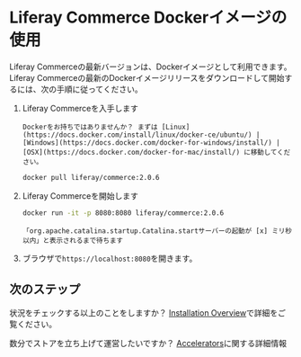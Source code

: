 # Liferay Commerce Dockerイメージの使用

Liferay Commerceの最新バージョンは、Dockerイメージとして利用できます。 Liferay Commerceの最新のDockerイメージリリースをダウンロードして開始するには、次の手順に従ってください。

1.  Liferay Commerceを入手します

    ```{tip}
    Dockerをお持ちではありませんか？ まずは [Linux](https://docs.docker.com/install/linux/docker-ce/ubuntu/) | [Windows](https://docs.docker.com/docker-for-windows/install/) | [OSX](https://docs.docker.com/docker-for-mac/install/) に移動してください。
    ```

    ``` bash
    docker pull liferay/commerce:2.0.6
    ```

2.  Liferay Commerceを開始します

    ``` bash
    docker run -it -p 8080:8080 liferay/commerce:2.0.6
    ```

    ```{important}
    「org.apache.catalina.startup.Catalina.startサーバーの起動が [x] ミリ秒以内」と表示されるまで待ちます
    ```

3.  ブラウザで`https://localhost:8080`を開きます。

## 次のステップ

状況をチェックする以上のことをしますか？ [Installation Overview](./installation-overview.md)で詳細をご覧ください。

数分でストアを立ち上げて運営したいですか？ [Accelerators](../starting-a-store/accelerators.md)に関する詳細情報
